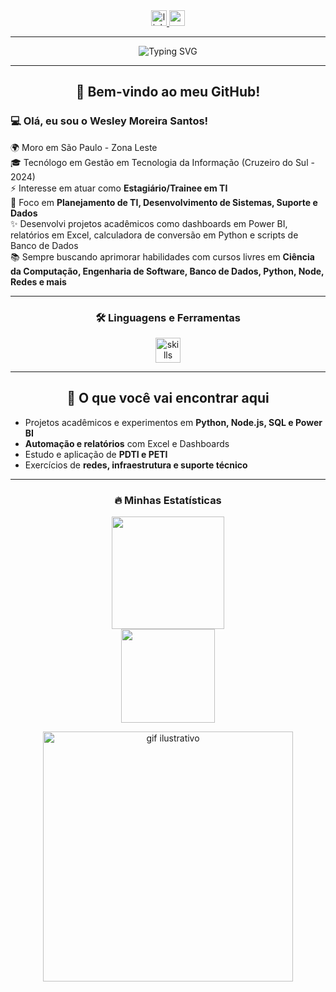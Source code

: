<div align="center">
  <a href="https://www.linkedin.com/in/wesley-moreira-pcd/" target="_blank">
    <img src="https://img.shields.io/static/v1?message=LinkedIn&logo=linkedin&label=&color=0077B5&logoColor=white&labelColor=&style=for-the-badge" height="25" alt="linkedin logo"  />
  </a>
  <a href="mailto:wesley51moreira@gmail.com">
    <img src="https://img.shields.io/badge/-Gmail-CC0000?style=for-the-badge&logo=gmail&logoColor=white" height="25" alt="gmail logo" />
  </a>
</div>

---

<p align="center">
  <img 
    src="https://readme-typing-svg.demolab.com?font=Fira+Code&weight=600&size=22&duration=3500&pause=1200&color=2F81F7&center=true&vCenter=true&width=650&lines=Tecn%C3%B3logo+em+Gest%C3%A3o+da+TI;PDTI+%7C+PETI;Python+%7C+JavaScript+%7C+Node;Projetos+em+Dados+e+Sistemas;Aspirante+em+Tecnologia+e+Inova%C3%A7%C3%A3o" 
    alt="Typing SVG"
/>
</p>

---

<h2 align="center">🌟 Bem-vindo ao meu GitHub!</h2>

<h3 align="left">💻 Olá, eu sou o Wesley Moreira Santos!</h3>

<p align="left">
🌍 Moro em São Paulo - Zona Leste<br>
🎓 Tecnólogo em Gestão em Tecnologia da Informação (Cruzeiro do Sul - 2024)<br>
⚡ Interesse em atuar como <b>Estagiário/Trainee em TI</b><br>
🎯 Foco em <b>Planejamento de TI, Desenvolvimento de Sistemas, Suporte e Dados</b><br>
✨ Desenvolvi projetos acadêmicos como dashboards em Power BI, relatórios em Excel, calculadora de conversão em Python e scripts de Banco de Dados<br>
📚 Sempre buscando aprimorar habilidades com cursos livres em <b>Ciência da Computação, Engenharia de Software, Banco de Dados, Python, Node, Redes e mais</b>
</p>

---

<h3 align="center">🛠 Linguagens e Ferramentas</h3>

<div align="center">
  <img src="https://skillicons.dev/icons?i=python,js,css,html,nodejs,mysql,aws,linux,windows,vscode,git,github" height="40" alt="skills logos" />
</div>

---

<h2 align="center">🚀 O que você vai encontrar aqui</h2>

- Projetos acadêmicos e experimentos em **Python, Node.js, SQL e Power BI**  
- **Automação e relatórios** com Excel e Dashboards  
- Estudo e aplicação de **PDTI e PETI**  
- Exercícios de **redes, infraestrutura e suporte técnico**  

---

<h3 align="center">🔥 Minhas Estatísticas</h3>

<div align="center">
  <div align="center">
    <img height="180em" src="https://github-readme-stats-sigma-five.vercel.app/api?username=wesley51moreira-del&show_icons=true&theme=dracula&include_all_commits=true&count_private=true"/>
  </a>
</div>
  <img src="https://github-readme-streak-stats.herokuapp.com/?user=wesley51moreira-del&theme=dracula&hide_border=false&border_radius=10" height="150" />
</div

---

<p align="center">
  <img src="https://media.giphy.com/media/qgQUggAC3Pfv687qPC/giphy.gif" width="400" alt="gif ilustrativo">
</p>
